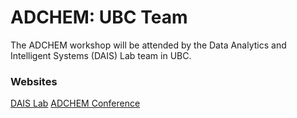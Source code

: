 # ADCHEM: UBC Team

The ADCHEM workshop will be attended by the Data Analytics and Intelligent Systems (DAIS) Lab team in UBC. 

### Websites
[DAIS Lab](https://dais.chbe.ubc.ca/)
[ADCHEM Conference](https://adchem2018.org/)

